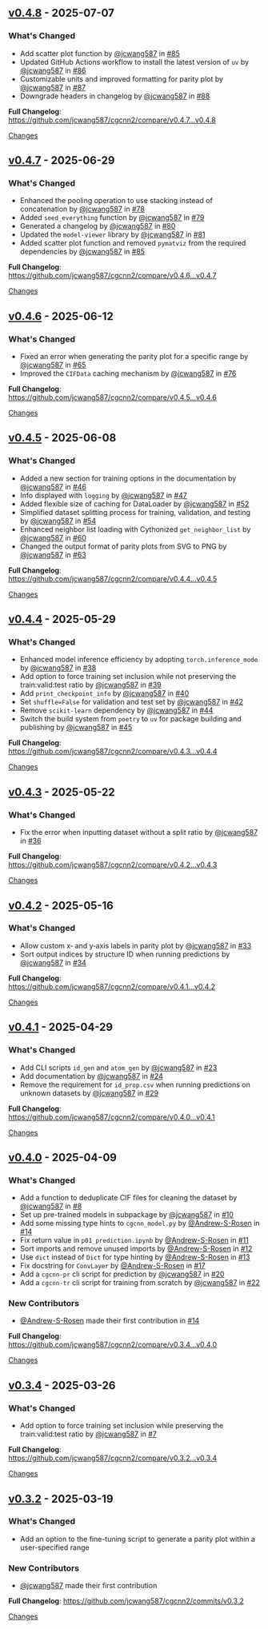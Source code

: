 <a id="v0.4.8"></a>
## [v0.4.8](https://github.com/jcwang587/cgcnn2/releases/tag/v0.4.8) - 2025-07-07

### What's Changed
* Add scatter plot function by [@jcwang587](https://github.com/jcwang587) in [#85](https://github.com/jcwang587/cgcnn2/pull/85)
* Updated GitHub Actions workflow to install the latest version of `uv` by [@jcwang587](https://github.com/jcwang587) in [#86](https://github.com/jcwang587/cgcnn2/pull/86)
* Customizable units and improved formatting for parity plot by [@jcwang587](https://github.com/jcwang587) in [#87](https://github.com/jcwang587/cgcnn2/pull/87)
* Downgrade headers in changelog by [@jcwang587](https://github.com/jcwang587) in [#88](https://github.com/jcwang587/cgcnn2/pull/88)


**Full Changelog**: https://github.com/jcwang587/cgcnn2/compare/v0.4.7...v0.4.8

[Changes][v0.4.8]


<a id="v0.4.7"></a>
## [v0.4.7](https://github.com/jcwang587/cgcnn2/releases/tag/v0.4.7) - 2025-06-29

### What's Changed
* Enhanced the pooling operation to use stacking instead of concatenation by [@jcwang587](https://github.com/jcwang587) in [#78](https://github.com/jcwang587/cgcnn2/pull/78)
* Added `seed_everything` function by [@jcwang587](https://github.com/jcwang587) in [#79](https://github.com/jcwang587/cgcnn2/pull/79)
* Generated a changelog by [@jcwang587](https://github.com/jcwang587) in [#80](https://github.com/jcwang587/cgcnn2/pull/80)
* Updated the `model-viewer` library by [@jcwang587](https://github.com/jcwang587) in [#81](https://github.com/jcwang587/cgcnn2/pull/81)
* Added scatter plot function and removed `pymatviz` from the required dependencies by [@jcwang587](https://github.com/jcwang587) in [#85](https://github.com/jcwang587/cgcnn2/pull/85)

**Full Changelog**: https://github.com/jcwang587/cgcnn2/compare/v0.4.6...v0.4.7

[Changes][v0.4.7]


<a id="v0.4.6"></a>
## [v0.4.6](https://github.com/jcwang587/cgcnn2/releases/tag/v0.4.6) - 2025-06-12

### What's Changed
* Fixed an error when generating the parity plot for a specific range by [@jcwang587](https://github.com/jcwang587) in [#65](https://github.com/jcwang587/cgcnn2/pull/65)
* Improved the `CIFData` caching mechanism by [@jcwang587](https://github.com/jcwang587) in [#76](https://github.com/jcwang587/cgcnn2/pull/76)


**Full Changelog**: https://github.com/jcwang587/cgcnn2/compare/v0.4.5...v0.4.6

[Changes][v0.4.6]


<a id="v0.4.5"></a>
## [v0.4.5](https://github.com/jcwang587/cgcnn2/releases/tag/v0.4.5) - 2025-06-08

### What's Changed
* Added a new section for training options in the documentation by [@jcwang587](https://github.com/jcwang587) in [#46](https://github.com/jcwang587/cgcnn2/pull/46)
* Info displayed with `logging` by [@jcwang587](https://github.com/jcwang587) in [#47](https://github.com/jcwang587/cgcnn2/pull/47)
* Added flexible size of caching for DataLoader by [@jcwang587](https://github.com/jcwang587) in [#52](https://github.com/jcwang587/cgcnn2/pull/52)
* Simplified dataset splitting process for training, validation, and testing by [@jcwang587](https://github.com/jcwang587) in [#54](https://github.com/jcwang587/cgcnn2/pull/54)
* Enhanced neighbor list loading with Cythonized `get_neighbor_list` by [@jcwang587](https://github.com/jcwang587) in [#60](https://github.com/jcwang587/cgcnn2/pull/60)
* Changed the output format of parity plots from SVG to PNG by [@jcwang587](https://github.com/jcwang587) in [#63](https://github.com/jcwang587/cgcnn2/pull/63)


**Full Changelog**: https://github.com/jcwang587/cgcnn2/compare/v0.4.4...v0.4.5

[Changes][v0.4.5]


<a id="v0.4.4"></a>
## [v0.4.4](https://github.com/jcwang587/cgcnn2/releases/tag/v0.4.4) - 2025-05-29

### What's Changed
* Enhanced model inference efficiency by adopting `torch.inference_mode` by [@jcwang587](https://github.com/jcwang587) in [#38](https://github.com/jcwang587/cgcnn2/pull/38)
* Add option to force training set inclusion while not preserving the train:valid:test ratio by [@jcwang587](https://github.com/jcwang587) in [#39](https://github.com/jcwang587/cgcnn2/pull/39)
* Add `print_checkpoint_info` by [@jcwang587](https://github.com/jcwang587) in [#40](https://github.com/jcwang587/cgcnn2/pull/40)
* Set `shuffle=False` for validation and test set by [@jcwang587](https://github.com/jcwang587) in [#42](https://github.com/jcwang587/cgcnn2/pull/42)
* Remove `scikit-learn` dependency by [@jcwang587](https://github.com/jcwang587) in [#44](https://github.com/jcwang587/cgcnn2/pull/44)
* Switch the build system from `poetry` to `uv` for package building and publishing by [@jcwang587](https://github.com/jcwang587) in [#45](https://github.com/jcwang587/cgcnn2/pull/45)


**Full Changelog**: https://github.com/jcwang587/cgcnn2/compare/v0.4.3...v0.4.4

[Changes][v0.4.4]


<a id="v0.4.3"></a>
## [v0.4.3](https://github.com/jcwang587/cgcnn2/releases/tag/v0.4.3) - 2025-05-22

### What's Changed
* Fix the error when inputting dataset without a split ratio by [@jcwang587](https://github.com/jcwang587) in [#36](https://github.com/jcwang587/cgcnn2/pull/36)


**Full Changelog**: https://github.com/jcwang587/cgcnn2/compare/v0.4.2...v0.4.3

[Changes][v0.4.3]


<a id="v0.4.2"></a>
## [v0.4.2](https://github.com/jcwang587/cgcnn2/releases/tag/v0.4.2) - 2025-05-16

### What's Changed
* Allow custom x‑ and y‑axis labels in parity plot by [@jcwang587](https://github.com/jcwang587) in [#33](https://github.com/jcwang587/cgcnn2/pull/33)
* Sort output indices by structure ID when running predictions by [@jcwang587](https://github.com/jcwang587) in [#34](https://github.com/jcwang587/cgcnn2/pull/34)


**Full Changelog**: https://github.com/jcwang587/cgcnn2/compare/v0.4.1...v0.4.2

[Changes][v0.4.2]


<a id="v0.4.1"></a>
## [v0.4.1](https://github.com/jcwang587/cgcnn2/releases/tag/v0.4.1) - 2025-04-29

### What's Changed
* Add CLI scripts `id_gen` and `atom_gen` by [@jcwang587](https://github.com/jcwang587) in [#23](https://github.com/jcwang587/cgcnn2/pull/23)
* Add documentation by [@jcwang587](https://github.com/jcwang587) in [#24](https://github.com/jcwang587/cgcnn2/pull/24)
* Remove the requirement for `id_prop.csv` when running predictions on unknown datasets by [@jcwang587](https://github.com/jcwang587) in [#29](https://github.com/jcwang587/cgcnn2/pull/29)


**Full Changelog**: https://github.com/jcwang587/cgcnn2/compare/v0.4.0...v0.4.1

[Changes][v0.4.1]


<a id="v0.4.0"></a>
## [v0.4.0](https://github.com/jcwang587/cgcnn2/releases/tag/v0.4.0) - 2025-04-09

### What's Changed
* Add a function to deduplicate CIF files for cleaning the dataset by [@jcwang587](https://github.com/jcwang587) in [#8](https://github.com/jcwang587/cgcnn2/pull/8)
* Set up pre-trained models in subpackage by [@jcwang587](https://github.com/jcwang587) in [#10](https://github.com/jcwang587/cgcnn2/pull/10)
* Add some missing type hints to `cgcnn_model.py` by [@Andrew-S-Rosen](https://github.com/Andrew-S-Rosen) in [#14](https://github.com/jcwang587/cgcnn2/pull/14)
* Fix return value in `p01_prediction.ipynb` by [@Andrew-S-Rosen](https://github.com/Andrew-S-Rosen) in [#11](https://github.com/jcwang587/cgcnn2/pull/11)
* Sort imports and remove unused imports by [@Andrew-S-Rosen](https://github.com/Andrew-S-Rosen) in [#12](https://github.com/jcwang587/cgcnn2/pull/12)
* Use `dict` instead of `Dict` for type hinting by [@Andrew-S-Rosen](https://github.com/Andrew-S-Rosen) in [#13](https://github.com/jcwang587/cgcnn2/pull/13)
* Fix docstring for `ConvLayer` by [@Andrew-S-Rosen](https://github.com/Andrew-S-Rosen) in [#17](https://github.com/jcwang587/cgcnn2/pull/17)
* Add a `cgcnn-pr` cli script for prediction by [@jcwang587](https://github.com/jcwang587) in [#20](https://github.com/jcwang587/cgcnn2/pull/20)
* Add a `cgcnn-tr` cli script for training from scratch by [@jcwang587](https://github.com/jcwang587) in [#22](https://github.com/jcwang587/cgcnn2/pull/22)

### New Contributors
* [@Andrew-S-Rosen](https://github.com/Andrew-S-Rosen) made their first contribution in [#14](https://github.com/jcwang587/cgcnn2/pull/14)

**Full Changelog**: https://github.com/jcwang587/cgcnn2/compare/v0.3.4...v0.4.0

[Changes][v0.4.0]


<a id="v0.3.4"></a>
## [v0.3.4](https://github.com/jcwang587/cgcnn2/releases/tag/v0.3.4) - 2025-03-26

### What's Changed
* Add option to force training set inclusion while preserving the train:valid:test ratio by [@jcwang587](https://github.com/jcwang587) in [#7](https://github.com/jcwang587/cgcnn2/pull/7)

**Full Changelog**: https://github.com/jcwang587/cgcnn2/compare/v0.3.2...v0.3.4

[Changes][v0.3.4]


<a id="v0.3.2"></a>
## [v0.3.2](https://github.com/jcwang587/cgcnn2/releases/tag/v0.3.2) - 2025-03-19

### What's Changed
* Add an option to the fine-tuning script to generate a parity plot within a user-specified range

### New Contributors
* [@jcwang587](https://github.com/jcwang587) made their first contribution

**Full Changelog**: https://github.com/jcwang587/cgcnn2/commits/v0.3.2

[Changes][v0.3.2]


[v0.4.8]: https://github.com/jcwang587/cgcnn2/compare/v0.4.7...v0.4.8
[v0.4.7]: https://github.com/jcwang587/cgcnn2/compare/v0.4.6...v0.4.7
[v0.4.6]: https://github.com/jcwang587/cgcnn2/compare/v0.4.5...v0.4.6
[v0.4.5]: https://github.com/jcwang587/cgcnn2/compare/v0.4.4...v0.4.5
[v0.4.4]: https://github.com/jcwang587/cgcnn2/compare/v0.4.3...v0.4.4
[v0.4.3]: https://github.com/jcwang587/cgcnn2/compare/v0.4.2...v0.4.3
[v0.4.2]: https://github.com/jcwang587/cgcnn2/compare/v0.4.1...v0.4.2
[v0.4.1]: https://github.com/jcwang587/cgcnn2/compare/v0.4.0...v0.4.1
[v0.4.0]: https://github.com/jcwang587/cgcnn2/compare/v0.3.4...v0.4.0
[v0.3.4]: https://github.com/jcwang587/cgcnn2/compare/v0.3.2...v0.3.4
[v0.3.2]: https://github.com/jcwang587/cgcnn2/tree/v0.3.2

<!-- Generated by https://github.com/rhysd/changelog-from-release v3.9.0 -->
